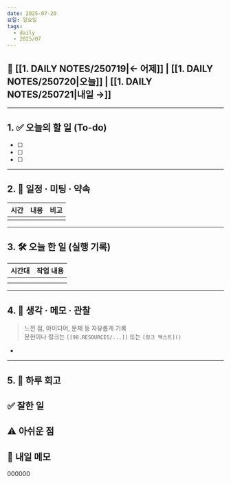 ```yaml
---
date: 2025-07-20
요일: 일요일
tags:
  - daily
  - 2025/07
---
```

## 📅 [[1. DAILY NOTES/250719|← 어제]] | [[1. DAILY NOTES/250720|오늘]] | [[1. DAILY NOTES/250721|내일 →]]

---

## 1. ✅ 오늘의 할 일 (To-do)
- [ ]  
- [ ]  
- [ ]  

---

## 2. 📌 일정 · 미팅 · 약속

| 시간  | 내용  | 비고  |
| --- | --- | --- |
|     |     |     |

---

## 3. 🛠️ 오늘 한 일 (실행 기록)

| 시간대 | 작업 내용 |
| --- | ----- |
|     |       |
|     |       |

---

## 4. 🧠 생각 · 메모 · 관찰
> 느낀 점, 아이디어, 문제 등 자유롭게 기록  
> 문헌이나 링크는 `[[98.RESOURCES/...]]` 또는 `[링크 텍스트]()`

- 

---

## 5. 🧾 하루 회고

**✅ 잘한 일**  
- 

**⚠️ 아쉬운 점**  
- 

**📝 내일 메모**  
- 
000000
